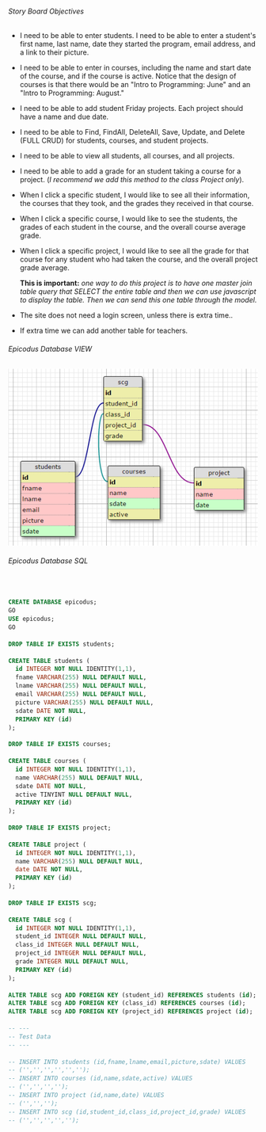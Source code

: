 

###### Story Board Objectives
+ I need to be able to enter students. I need to be able to enter a student's first name, last name, date they started the program, email address, and a link to their picture.
+ I need to be able to enter in courses, including the name and start date of the course, and if the course is active.  Notice that the design of courses is that there would be an "Intro to Programming: June" and an "Intro to Programming: August."
+ I need to be able to add student Friday projects.  Each project should have a name and due date.
+ I need to be able to Find, FindAll, DeleteAll, Save, Update, and Delete (FULL CRUD) for students, courses, and student projects.
+ I need to be able to view all students, all courses, and all projects.
+ I need to be able to add a grade for an student taking a course for a project. (_I recommend we add this method to the class Project only_).
+ When I click a specific student, I would like to see all their information, the courses that they took, and the grades they received in that course.
+ When I click a specific course, I would like to see the students, the grades of each student in the course, and the overall course average grade.
+ When I click a specific project, I would like to see all the grade for that course for any student who had taken the course, and the overall project grade average.

  **This is important:** _one way to do this project is to have one master join table query that SELECT the entire table and then we can use javascript to display the table. Then we can send this one table through the model._
+ The site does not need a login screen, unless there is extra time..
+ If extra time we can add another table for teachers.

###### Epicodus Database VIEW
![Epicodus Database](Content/img/tables.png "Epicodus Database")

###### Epicodus Database SQL
```sql


CREATE DATABASE epicodus;
GO
USE epicodus;
GO

DROP TABLE IF EXISTS students;

CREATE TABLE students (
  id INTEGER NOT NULL IDENTITY(1,1),
  fname VARCHAR(255) NULL DEFAULT NULL,
  lname VARCHAR(255) NULL DEFAULT NULL,
  email VARCHAR(255) NULL DEFAULT NULL,
  picture VARCHAR(255) NULL DEFAULT NULL,
  sdate DATE NOT NULL,
  PRIMARY KEY (id)
);

DROP TABLE IF EXISTS courses;

CREATE TABLE courses (
  id INTEGER NOT NULL IDENTITY(1,1),
  name VARCHAR(255) NULL DEFAULT NULL,
  sdate DATE NOT NULL,
  active TINYINT NULL DEFAULT NULL,
  PRIMARY KEY (id)
);

DROP TABLE IF EXISTS project;

CREATE TABLE project (
  id INTEGER NOT NULL IDENTITY(1,1),
  name VARCHAR(255) NULL DEFAULT NULL,
  date DATE NOT NULL,
  PRIMARY KEY (id)
);

DROP TABLE IF EXISTS scg;

CREATE TABLE scg (
  id INTEGER NOT NULL IDENTITY(1,1),
  student_id INTEGER NULL DEFAULT NULL,
  class_id INTEGER NULL DEFAULT NULL,
  project_id INTEGER NULL DEFAULT NULL,
  grade INTEGER NULL DEFAULT NULL,
  PRIMARY KEY (id)
);

ALTER TABLE scg ADD FOREIGN KEY (student_id) REFERENCES students (id);
ALTER TABLE scg ADD FOREIGN KEY (class_id) REFERENCES courses (id);
ALTER TABLE scg ADD FOREIGN KEY (project_id) REFERENCES project (id);

-- ---
-- Test Data
-- ---

-- INSERT INTO students (id,fname,lname,email,picture,sdate) VALUES
-- ('','','','','','');
-- INSERT INTO courses (id,name,sdate,active) VALUES
-- ('','','','');
-- INSERT INTO project (id,name,date) VALUES
-- ('','','');
-- INSERT INTO scg (id,student_id,class_id,project_id,grade) VALUES
-- ('','','','','');
```
